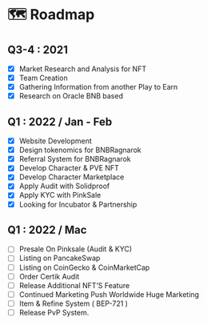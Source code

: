 # 🗺 Roadmap

## Q3-4 : 2021&#x20;

* [x] Market Research and Analysis for NFT&#x20;
* [x] Team Creation
* [x] Gathering Information from another Play to Earn
* [x] Research on Oracle BNB based

## Q1 : 2022 / Jan - Feb

* [x] Website Development
* [x] Design tokenomics for BNBRagnarok
* [x] Referral System for BNBRagnarok
* [x] Develop Character & PVE NFT
* [x] Develop Character Marketplace
* [x] Apply Audit with Solidproof
* [x] Apply KYC with PinkSale&#x20;
* [x] Looking for Incubator & Partnership

## Q1 : 2022 / Mac

* [ ] Presale On Pinksale (Audit & KYC)&#x20;
* [ ] Listing on PancakeSwap&#x20;
* [ ] Listing on CoinGecko & CoinMarketCap&#x20;
* [ ] Order Certik Audit&#x20;
* [ ] Release Additional NFT’S Feature
* [ ] Continued Marketing Push Worldwide Huge Marketing
* [ ] Item & Refine System ( BEP-721 )
* [ ] Release PvP System.
